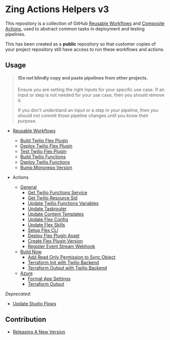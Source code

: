 # Zing Actions Helpers v3

This repository is a collection of GitHub [Reusable Workflows](https://docs.github.com/en/actions/using-workflows/reusing-workflows) and [Composite Actions](https://docs.github.com/en/actions/creating-actions/creating-a-composite-action), used to abstract common tasks in deployment and testing pipelines.

This has been created as a **public** repository so that customer copies of your project repository still have access to run these workflows and actions.

## Usage

>❗**Do not blindly copy and paste pipelines from other projects.**
>
> Ensure you are setting the right inputs for your specific use case. If an input or step is not needed for your use case, then you should remove it.
>
> If you don't understand an input or a step in your pipeline, then you should not commit those pipeline changes until you know their purpose.

- [Reusable Workflows](docs/usage/reusable-workflows.md)
  - [Build Twilio Flex Plugin](docs/usage/reusable-workflows.md#build-twilio-flex-plugin)
  - [Deploy Twilio Flex Plugin](docs/usage/reusable-workflows.md#deploy-twilio-flex-plugin)
  - [Test Twilio Flex Plugin](docs/usage/reusable-workflows.md#test-twilio-flex-plugin)
  - [Build Twilio Functions](docs/usage/reusable-workflows.md#build-twilio-functions)
  - [Deploy Twilio Functions](docs/usage/reusable-workflows.md#deploy-twilio-functions)
  - [Bump Monorepo Version](docs/usage/reusable-workflows.md#bump-monorepo-version)

- Actions
  - [General](docs/usage/composite-actions-general.md)
    - [Get Twilio Functions Service](docs/usage/composite-actions-general.md#get-twilio-functions-service)
    - [Get Twilio Resource Sid](docs/usage/composite-actions-general.md#get-twilio-resource-sid)
    - [Update Twilio Functions Variables](docs/usage/composite-actions-general.md#update-twilio-functions-variables)
    - [Update Taskrouter](docs/usage/composite-actions-general.md#update-taskrouter)
    - [Update Content Templates](docs/usage/composite-actions-general.md#update-content-templates)
    - [Update Flex Config](docs/usage/composite-actions-general.md#update-flex-config)
    - [Update Flex Skills](docs/usage/composite-actions-general.md#update-flex-skills)
    - [Setup Flex CLI](docs/usage/composite-actions-general.md#setup-flex-cli)
    - [Deploy Flex Plugin Asset](docs/usage/composite-actions-general.md#deploy-flex-plugin-asset)
    - [Create Flex Plugin Version](docs/usage/composite-actions-general.md#create-flex-plugin-version)
    - [Register Event Stream Webhook](docs/usage/composite-actions-general.md#register-event-stream-webhook)
  - [Build Now](docs/usage/composite-actions-buildnow.md)
    - [Add Read Only Permission to Sync Object](docs/usage/composite-actions-buildnow.md#add-read-only-permission-to-sync-object)
    - [Terraform Init with Twilio Backend](docs/usage/composite-actions-buildnow.md#terraform-init-with-twilio-backend)
    - [Terraform Output with Twilio Backend](docs/usage/composite-actions-buildnow.md#terraform-output-with-twilio-backend)
  - [Azure](docs/usage/composite-actions-azure.md)
    - [Format App Settings](docs/usage/composite-actions-azure.md#format-app-settings)
    - [Terraform Output](docs/usage/composite-actions-azure.md#format-app-settings)

*Deprecated*:

- [Update Studio Flows](docs/usage/deprecated/details-studio-flow.md)

## Contribution

- [Releasing A New Version](docs/contribution/releasing-new-version.md)
